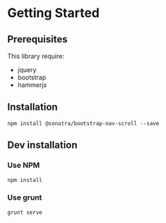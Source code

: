 Getting Started
===============

Prerequisites
-------------

This library require:

- jquery
- bootstrap
- hammerjs

Installation
------------

```
npm install @sonatra/bootstrap-nav-scroll --save
```

Dev installation
----------------

### Use NPM

```
npm install
```

### Use grunt

```
grunt serve
```
